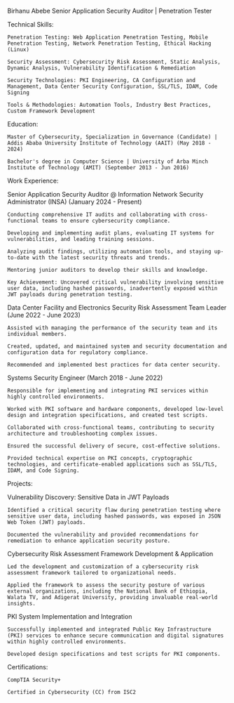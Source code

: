 Birhanu Abebe
Senior Application Security Auditor | Penetration Tester

Technical Skills:

    Penetration Testing: Web Application Penetration Testing, Mobile Penetration Testing, Network Penetration Testing, Ethical Hacking (Linux)

    Security Assessment: Cybersecurity Risk Assessment, Static Analysis, Dynamic Analysis, Vulnerability Identification & Remediation

    Security Technologies: PKI Engineering, CA Configuration and Management, Data Center Security Configuration, SSL/TLS, IDAM, Code Signing

    Tools & Methodologies: Automation Tools, Industry Best Practices, Custom Framework Development

Education:

    Master of Cybersecurity, Specialization in Governance (Candidate) | Addis Ababa University Institute of Technology (AAIT) (May 2018 - 2024)

    Bachelor's degree in Computer Science | University of Arba Minch Institute of Technology (AMIT) (September 2013 - Jun 2016)

Work Experience:

Senior Application Security Auditor @ Information Network Security Administrator (INSA) (January 2024 - Present)

    Conducting comprehensive IT audits and collaborating with cross-functional teams to ensure cybersecurity compliance.

    Developing and implementing audit plans, evaluating IT systems for vulnerabilities, and leading training sessions.

    Analyzing audit findings, utilizing automation tools, and staying up-to-date with the latest security threats and trends.

    Mentoring junior auditors to develop their skills and knowledge.

    Key Achievement: Uncovered critical vulnerability involving sensitive user data, including hashed passwords, inadvertently exposed within JWT payloads during penetration testing.

Data Center Facility and Electronics Security Risk Assessment Team Leader (June 2022 - June 2023)

    Assisted with managing the performance of the security team and its individual members.

    Created, updated, and maintained system and security documentation and configuration data for regulatory compliance.

    Recommended and implemented best practices for data center security.

Systems Security Engineer (March 2018 - June 2022)

    Responsible for implementing and integrating PKI services within highly controlled environments.

    Worked with PKI software and hardware components, developed low-level design and integration specifications, and created test scripts.

    Collaborated with cross-functional teams, contributing to security architecture and troubleshooting complex issues.

    Ensured the successful delivery of secure, cost-effective solutions.

    Provided technical expertise on PKI concepts, cryptographic technologies, and certificate-enabled applications such as SSL/TLS, IDAM, and Code Signing.

Projects:

Vulnerability Discovery: Sensitive Data in JWT Payloads

    Identified a critical security flaw during penetration testing where sensitive user data, including hashed passwords, was exposed in JSON Web Token (JWT) payloads.

    Documented the vulnerability and provided recommendations for remediation to enhance application security posture.

Cybersecurity Risk Assessment Framework Development & Application

    Led the development and customization of a cybersecurity risk assessment framework tailored to organizational needs.

    Applied the framework to assess the security posture of various external organizations, including the National Bank of Ethiopia, Walata TV, and Adigerat University, providing invaluable real-world insights.

PKI System Implementation and Integration

    Successfully implemented and integrated Public Key Infrastructure (PKI) services to enhance secure communication and digital signatures within highly controlled environments.

    Developed design specifications and test scripts for PKI components.

Certifications:

    CompTIA Security+

    Certified in Cybersecurity (CC) from ISC2

